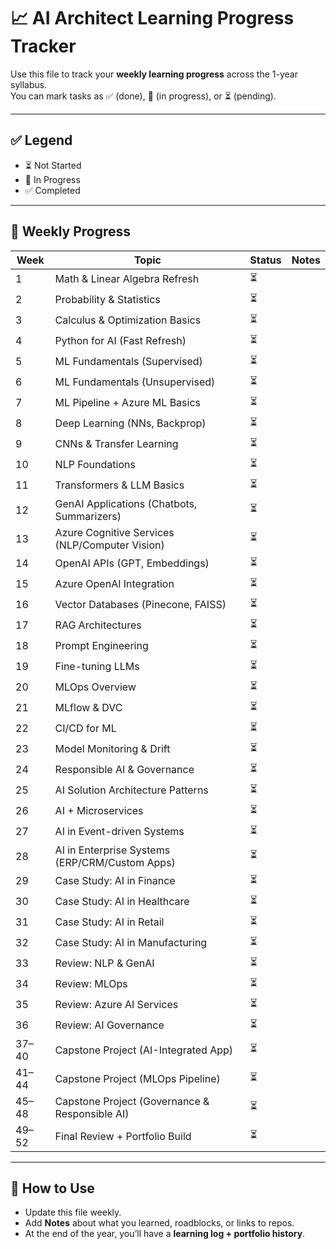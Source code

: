 
# 📈 AI Architect Learning Progress Tracker

Use this file to track your **weekly learning progress** across the 1-year syllabus.  
You can mark tasks as ✅ (done), 🚧 (in progress), or ⏳ (pending).  

---

## ✅ Legend
- ⏳ Not Started  
- 🚧 In Progress  
- ✅ Completed  

---

## 📅 Weekly Progress

| Week | Topic | Status | Notes |
|------|-------|--------|-------|
| 1 | Math & Linear Algebra Refresh | ⏳ | |
| 2 | Probability & Statistics | ⏳ | |
| 3 | Calculus & Optimization Basics | ⏳ | |
| 4 | Python for AI (Fast Refresh) | ⏳ | |
| 5 | ML Fundamentals (Supervised) | ⏳ | |
| 6 | ML Fundamentals (Unsupervised) | ⏳ | |
| 7 | ML Pipeline + Azure ML Basics | ⏳ | |
| 8 | Deep Learning (NNs, Backprop) | ⏳ | |
| 9 | CNNs & Transfer Learning | ⏳ | |
| 10 | NLP Foundations | ⏳ | |
| 11 | Transformers & LLM Basics | ⏳ | |
| 12 | GenAI Applications (Chatbots, Summarizers) | ⏳ | |
| 13 | Azure Cognitive Services (NLP/Computer Vision) | ⏳ | |
| 14 | OpenAI APIs (GPT, Embeddings) | ⏳ | |
| 15 | Azure OpenAI Integration | ⏳ | |
| 16 | Vector Databases (Pinecone, FAISS) | ⏳ | |
| 17 | RAG Architectures | ⏳ | |
| 18 | Prompt Engineering | ⏳ | |
| 19 | Fine-tuning LLMs | ⏳ | |
| 20 | MLOps Overview | ⏳ | |
| 21 | MLflow & DVC | ⏳ | |
| 22 | CI/CD for ML | ⏳ | |
| 23 | Model Monitoring & Drift | ⏳ | |
| 24 | Responsible AI & Governance | ⏳ | |
| 25 | AI Solution Architecture Patterns | ⏳ | |
| 26 | AI + Microservices | ⏳ | |
| 27 | AI in Event-driven Systems | ⏳ | |
| 28 | AI in Enterprise Systems (ERP/CRM/Custom Apps) | ⏳ | |
| 29 | Case Study: AI in Finance | ⏳ | |
| 30 | Case Study: AI in Healthcare | ⏳ | |
| 31 | Case Study: AI in Retail | ⏳ | |
| 32 | Case Study: AI in Manufacturing | ⏳ | |
| 33 | Review: NLP & GenAI | ⏳ | |
| 34 | Review: MLOps | ⏳ | |
| 35 | Review: Azure AI Services | ⏳ | |
| 36 | Review: AI Governance | ⏳ | |
| 37–40 | Capstone Project (AI-Integrated App) | ⏳ | |
| 41–44 | Capstone Project (MLOps Pipeline) | ⏳ | |
| 45–48 | Capstone Project (Governance & Responsible AI) | ⏳ | |
| 49–52 | Final Review + Portfolio Build | ⏳ | |

---

## 📝 How to Use
- Update this file weekly.  
- Add **Notes** about what you learned, roadblocks, or links to repos.  
- At the end of the year, you’ll have a **learning log + portfolio history**.

